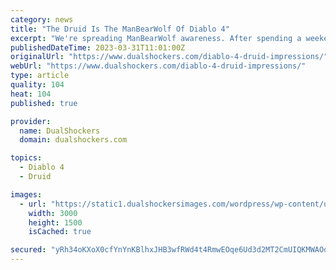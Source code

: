 ```yaml
---
category: news
title: "The Druid Is The ManBearWolf Of Diablo 4"
excerpt: "We're spreading ManBearWolf awareness. After spending a weekend exploring Diablo 4’s freshly unlocked Druid class, I was left with the resounding impression that despite passing the level 20 mark, I had barely scratched the surface. Maybe the Druid is ."
publishedDateTime: 2023-03-31T11:01:00Z
originalUrl: "https://www.dualshockers.com/diablo-4-druid-impressions/"
webUrl: "https://www.dualshockers.com/diablo-4-druid-impressions/"
type: article
quality: 104
heat: 104
published: true

provider:
  name: DualShockers
  domain: dualshockers.com

topics:
  - Diablo 4
  - Druid

images:
  - url: "https://static1.dualshockersimages.com/wordpress/wp-content/uploads/2023/03/druid-feature-2.jpg"
    width: 3000
    height: 1500
    isCached: true

secured: "yRh34oKXoX0cfYnYnKBlhxJHB3wfRWd4t4RmwEOqe6Ud3d2MT2CmUIQKMWAOdOr2mBTUakTtzhD+sHc/OUswUW5vSFqWA52FM/Hb/gtvJmA1xHRrIzE5DHpnVT4rZcDpKG00ptzMK3vsILRrjMgofOTWU+z85H0t+cBgqP6JV5nA5Bs44Strr2RWhbH5TBYkfOwCyOEB8oCDq2r68nP6gCI+felYcAWcWE2TZ9ppNjvdFJjac8qvGcoTTPxPhmT9wXsWFWSobEB7WraMwjTRYIf4D7woTzxbG7US1vHlgamPpiG7YJ32BBV3vhz+ahOItmqpXcEJH+lMgocXkCePv0KSNAcA9WxVwxjaD1/PaKI=;mEJxNznEA4nZh963/bvhXQ=="
---
```


